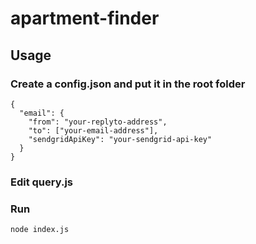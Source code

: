 # apartment-finder


## Usage
### Create a config.json and put it in the root folder
```
{
  "email": {
    "from": "your-replyto-address",
    "to": ["your-email-address"],
    "sendgridApiKey": "your-sendgrid-api-key"
  }
}
```

### Edit query.js

### Run
`node index.js`
